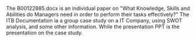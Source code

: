 The B00122885.docx is an individual paper on "What Knowledge, Skills and Abilities do Managers need in order to perform their tasks effectively?"
The ITB Documentation ia a group case study on a IT Company, using SWOT analysis, and some other information. 
While the presentation PPT is the presentation on the case study.
